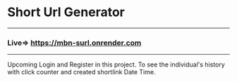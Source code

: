 # Short Url Generator 
---------------------
### Live=> https://mbn-surl.onrender.com
-------------------------------------

Upcoming Login and Register in this project.
To see the individual's history with click counter and created shortlink Date Time.
